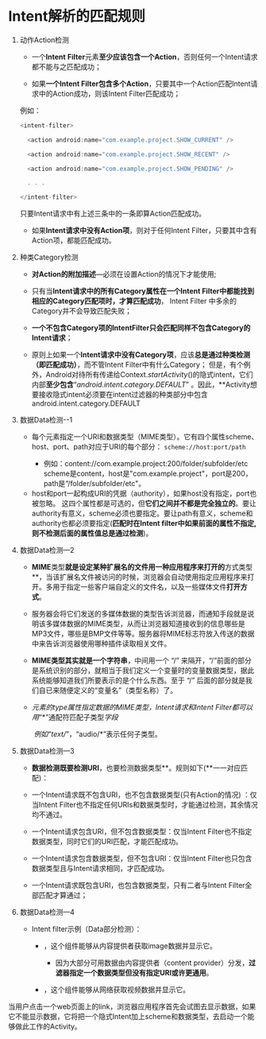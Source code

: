 # Intent解析的匹配规则

1. 动作Action检测

    - 一个**Intent** **Filter**元素**至少应该包含一个Action**，否则任何一个Intent请求都不能与之匹配成功；

    - 如果**一个Intent Filter包含多个Action**，只要其中一个Action匹配Intent请求中的Action成功，则该Intent Filter匹配成功；

    例如：

    ```java
    <intent-filter>
    
      <action android:name="com.example.project.SHOW_CURRENT" />
    
      <action android:name="com.example.project.SHOW_RECENT" />
    
      <action android:name="com.example.project.SHOW_PENDING" />
    
      . . .
    
    </intent-filter>
    ```
    只要Intent请求中有上述三条中的一条即算Action匹配成功。

    -  如果**Intent请求中没有Action项**，则对于任何Intent Filter，只要其中含有Action项，都能匹配成功。

2. 种类Category检测

	- **对Action的附加描述**—必须在设置Action的情况下才能使用;

	- 只有当**Intent请求中的所有Category属性在一个Intent Filter中都能找到相应的Category匹配项时，才算匹配成功**， Intent Filter 中多余的Category并不会导致匹配失败；

	- **一个不包含Category项的IntentFilter只会匹配同样不包含Category的Intent请求**；

	- 原则上如果一个**Intent请求中没有Category项**，应该**总是通过种类检测（即匹配成功）**，而不管Intent Filter中有什么Category； 但是，有个例外，Android对待所有传递给Context.*startActivity*()的隐式intent，它们内部**至少包含**“*android.intent.category.DEFAULT*” 。因此，**Activity想要接收隐式intent必须要在intent过滤器的种类部分中包含android.intent.category.DEFAULT

3. 数据Data检测--1

	- 每个<data>元素指定一个URI和数据类型（MIME类型）。它有四个属性scheme、host、port、path对应于URI的每个部分： 
		 	`scheme://host:port/path`
		- 例如：content://com.example.project:200/folder/subfolder/etc
			 	scheme是content，host是"com.example.project"，port是200，path是“/folder/subfolder/etc"。
	- host和port一起构成URI的凭据（authority），如果host没有指定，port也被忽略。 这四个属性都是可选的，但**它们之间并不都是完全独立的**。要让authority有意义，scheme必须也要指定。要让path有意义，scheme和authority也都必须要指定(**匹配时在Intent filter中如果前面的属性不指定,则不检测后面的属性值总是通过检测**)。

3. 数据Data检测—2

   - **MIME**类型**就是设定某种扩展名的文件用一种应用程序来打开的**方式类型**，当该扩展名文件被访问的时候，浏览器会自动使用指定应用程序来打开。多用于指定一些客户端自定义的文件名，以及一些媒体文件**打开方式**。

   - 服务器会将它们发送的多媒体数据的类型告诉浏览器，而通知手段就是说明该多媒体数据的MIME类型，从而让浏览器知道接收到的信息哪些是MP3文件，哪些是BMP文件等等。服务器将MIME标志符放入传送的数据中来告诉浏览器使用哪种插件读取相关文件。

   - **MIME类型其实就是一个字符串**，中间用一个 “/” 来隔开，“/”前面的部分是系统识别的部分，就相当于我们定义一个变量时的变量数据类型，据此系统能够知道我们所要表示的是个什么东西。至于 “/” 后面的部分就是我们自已来随便定义的“变量名”（类型名称）了。

   - *<data>元素的type属性指定数据的MIME类型，Intent请求和Intent Filter都可以用*“\*”通配符匹配子类型*字段*

     ​	*例如“text/*”，“audio/*”表示任何子类型。

5. 数据Data检测—3

   - **数据检测既要检测URI**，也要检测数据类型**。规则如下(**一一对应匹配)：

   - 一个Intent请求既不包含URI，也不包含数据类型(只有Action的情况) ：仅当Intent Filter也不指定任何URIs和数据类型时，才能通过检测，其余情况均不通过。 

   - 一个Intent请求包含URI，但不包含数据类型：仅当Intent Filter也不指定数据类型，同时它们的URI匹配，才能匹配成功。

   - 一个Intent请求包含数据类型，但不包含URI：仅当Intent Filter也只包含数据类型且与Intent请求相同，才匹配成功。 

   - 一个Intent请求既包含URI，也包含数据类型，只有二者与Intent Filter全部匹配才算通过；

6. 数据Data检测—4

   - Intent filter示例（Data部分检测）：

     - <data android:mimeType="image/*" />，这个组件能够从内容提供者获取image数据并显示它。
       - 因为大部分可用数据由内容提供者（content provider）分发，**过滤器指定一个数据类型但没有指定URI或许更通用**。

     - <data android:scheme="http" android:mimeType="video/*" />，这个组件能够从网络获取视频数据并显示它。

当用户点击一个web页面上的link，浏览器应用程序首先会试图去显示数据，如果它不能显示数据，它将把一个隐式Intent加上scheme和数据类型，去启动一个能够做此工作的Activity。